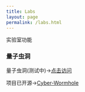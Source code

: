 ```yaml
---
title: Labs
layout: page
permalink: /labs.html
---
```

<div class="page-title">实验室功能</div>

### 量子虫洞

量子虫洞(测试中)→[点击访问](https://xiao-chopin.github.io/Cyber-Wormhole/)

项目已开源→[Cyber-Wormhole](https://xiao-chopin.github.io/Cyber-Wormhole/)


